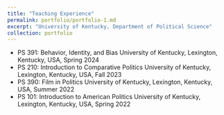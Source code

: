 ```yaml
---
title: "Teaching Experience"
permalink: portfolio/portfolio-1.md
excerpt: "University of Kentucky, Department of Political Science"
collection: portfolio
---
```

- PS 391: Behavior, Identity, and Bias
  University of Kentucky, Lexington, Kentucky, USA, Spring 2024
- PS 210: Introduction to Comparative Politics
  University of Kentucky, Lexington, Kentucky, USA, Fall 2023
- PS 390: Film in Politics
  University of Kentucky, Lexington, Kentucky, USA, Summer 2022
- PS 101: Introduction to American Politics
  University of Kentucky, Lexington, Kentucky, USA, Spring 2022

